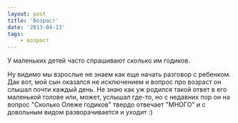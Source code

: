 ```yaml
---
layout: post
title: 'Возраст'
date: '2013-04-13'
tags:
	- возраст
---
```


У маленьких детей часто спрашивают сколько им годиков.
<!-- Read more -->

Ну видимо мы взрослые не знаем как еще начать разговор с ребенком. Дак вот, мой сын оказался не исключением и вопрос про возраст он слышал почти каждый день. Не знаю как уж родился такой ответ в его маленькой голове или, может, услышал где-то, но с недавних пор он на вопрос "Сколько Олеже годиков" твердо отвечает "МНОГО" и с довольным видом разворачивается и уходит :)